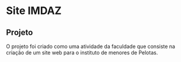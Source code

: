 # Site IMDAZ



## Projeto

O projeto foi criado como uma atividade da faculdade que consiste na criação de um site web para o instituto de menores de Pelotas.
